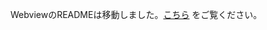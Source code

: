 
WebviewのREADMEは移動しました。[こちら](https://github.com/adjust/android_sdk/blob/master/doc/japanese/web_views_ja.md) をご覧ください。 